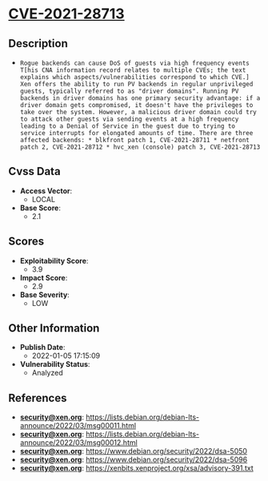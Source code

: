 
# [CVE-2021-28713](https://cve.mitre.org/cgi-bin/cvename.cgi?name=CVE-2021-28713)

## Description

- `Rogue backends can cause DoS of guests via high frequency events T[his CNA information record relates to multiple CVEs; the text explains which aspects/vulnerabilities correspond to which CVE.] Xen offers the ability to run PV backends in regular unprivileged guests, typically referred to as "driver domains". Running PV backends in driver domains has one primary security advantage: if a driver domain gets compromised, it doesn't have the privileges to take over the system. However, a malicious driver domain could try to attack other guests via sending events at a high frequency leading to a Denial of Service in the guest due to trying to service interrupts for elongated amounts of time. There are three affected backends: * blkfront patch 1, CVE-2021-28711 * netfront patch 2, CVE-2021-28712 * hvc_xen (console) patch 3, CVE-2021-28713`

## Cvss Data

- **Access Vector**:
  - LOCAL
- **Base Score**:
  - 2.1

## Scores

- **Exploitability Score**:
  - 3.9
- **Impact Score**:
  - 2.9
- **Base Severity**:
  - LOW

## Other Information

- **Publish Date**:
  - 2022-01-05 17:15:09
- **Vulnerability Status**:
  - Analyzed

## References

- **security@xen.org**: https://lists.debian.org/debian-lts-announce/2022/03/msg00011.html
- **security@xen.org**: https://lists.debian.org/debian-lts-announce/2022/03/msg00012.html
- **security@xen.org**: https://www.debian.org/security/2022/dsa-5050
- **security@xen.org**: https://www.debian.org/security/2022/dsa-5096
- **security@xen.org**: https://xenbits.xenproject.org/xsa/advisory-391.txt
